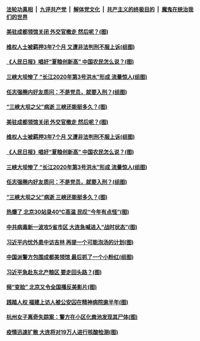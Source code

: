 

####  [法轮功真相](../../../../basic/blob/master/README.md?t=07270731) &nbsp;|&nbsp; [九评共产党](../../../../9ping.md/blob/master/README.md?t=07270731) &nbsp;|&nbsp; [解体党文化](../../../../jtdwh.md/blob/master/README.md?t=07270731)  &nbsp;|&nbsp; [共产主义的终极目的](../../../../gczydzjmd.md/blob/master/README.md?t=07270731) &nbsp;|&nbsp; [魔鬼在统治我们的世界](../../../../mgztzwmdsj.md/blob/master/README.md?t=07270731) 

#### [美驻成都领馆关闭 外交官撤走 然后呢？(图)](../pages/p1/940984.md?t=07270731) 

#### [维权人士被羁押3年7个月 又遭非法判刑不服上诉(组图)](../pages/p1/940954.md?t=07270731) 

#### [《人民日报》唱好“夏粮创新高” 中国农民怎么说？(图)](../pages/p1/940977.md?t=07270731) 

#### [三峡大坝惨了 “长江2020年第3号洪水”形成 流量惊人(组图)](../pages/p1/940972.md?t=07270731) 

#### [任志强圈内好友质问：不是党员，就要入刑？(组图)](../pages/p1/940882.md?t=07270731) 

#### [“三峡大坝之父”病逝 三峡还能挺多久？(图)](../pages/p1/940879.md?t=07270731) 

#### [美驻成都领馆关闭 外交官撤走 然后呢？(图)](../pages/p1/940984.md?t=07270731) 

#### [维权人士被羁押3年7个月 又遭非法判刑不服上诉(组图)](../pages/p1/940954.md?t=07270731) 

#### [《人民日报》唱好“夏粮创新高” 中国农民怎么说？(图)](../pages/p1/940977.md?t=07270731) 

#### [三峡大坝惨了 “长江2020年第3号洪水”形成 流量惊人(组图)](../pages/p1/940972.md?t=07270731) 


#### [任志强圈内好友质问：不是党员，就要入刑？(组图)](../pages/p1/940882.md?t=07270731) 

#### [“三峡大坝之父”病逝 三峡还能挺多久？(图)](../pages/p1/940879.md?t=07270731) 

#### [热爆了 北京30站录40℃高温 民叹“今年有点怪”(图)](../pages/p1/940876.md?t=07270731) 

#### [中共病毒新一波攻5省市区 大连急喊进入“战时状态”(图)](../pages/p1/940863.md?t=07270731) 


#### [习近平内忧外患中访吉林 再提一个可能泡汤的计划(图)](../pages/p1/940797.md?t=07270731) 

#### [中国派警方包围成都美领馆 最后抓了一个小粉红(组图)](../pages/p1/940785.md?t=07270731) 

#### [习近平急赴东北产粮区 要走回头路？(图)](../pages/p1/940740.md?t=07270731) 

#### [频“变脸” 北京又令全国播反美影片(图)](../pages/p1/940738.md?t=07270731) 

#### [践踏人权 福建上访人被公安囚在精神病院逾半年(图)](../pages/p1/940732.md?t=07270731) 



#### [杭州女子离奇失踪案：警方在小区化粪池发现其尸体(图)](../pages/p1/940736.md?t=07270731) 


#### [疫情迅速扩散 大连将对19万人进行核酸检测(图)](../pages/p1/940717.md?t=07270731) 

